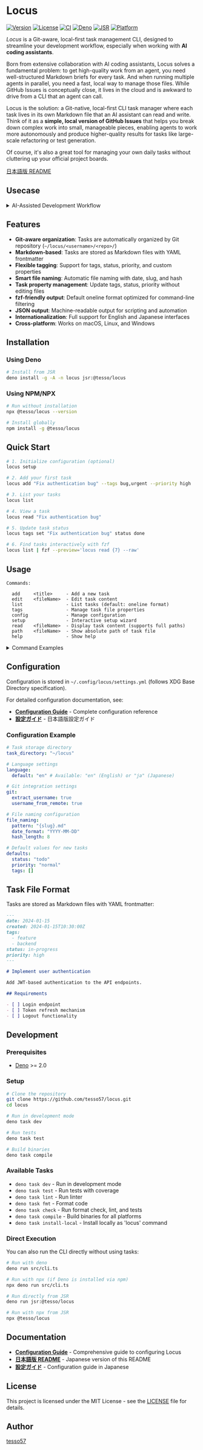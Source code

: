 # Locus

[![Version](https://img.shields.io/badge/version-0.1.8-blue.svg)](https://github.com/tesso57/locus)
[![License](https://img.shields.io/badge/license-MIT-green.svg)](LICENSE)
[![CI](https://github.com/tesso57/locus/actions/workflows/ci.yml/badge.svg)](https://github.com/tesso57/locus/actions/workflows/ci.yml)
[![Deno](https://img.shields.io/badge/Deno-2.x-000000?logo=deno)](https://deno.com)
[![JSR](https://jsr.io/badges/@tesso/locus)](https://jsr.io/@tesso/locus)
[![Platform](https://img.shields.io/badge/platform-macOS%20%7C%20Linux%20%7C%20Windows-lightgrey)](https://github.com/tesso57/locus)

_Locus_ is a Git-aware, local-first task management CLI, designed to streamline your development workflow, especially when working with **AI coding assistants**.

Born from extensive collaboration with AI coding assistants, Locus solves a fundamental problem: to get high-quality work from an agent, you need well-structured Markdown briefs for every task. And when running multiple agents in parallel, you need a fast, local way to manage those files. While GitHub Issues is conceptually close, it lives in the cloud and is awkward to drive from a CLI that an agent can call.

Locus is the solution: a Git-native, local-first CLI task manager where each task lives in its own Markdown file that an AI assistant can read and write. Think of it as a **simple, local version of GitHub Issues** that helps you break down complex work into small, manageable pieces, enabling agents to work more autonomously and produce higher-quality results for tasks like large-scale refactoring or test generation.

Of course, it's also a great tool for managing your own daily tasks without cluttering up your official project boards.

[日本語版 README](docs/README_ja.md)

## Usecase

<details>
<summary>AI-Assisted Development Workflow</summary>

_Locus_ is useful for AI-assisted development workflows. By breaking down complex work into a series of well-defined tasks, you can more effectively guide an AI to perform large-scale or repetitive work.

Here's a common workflow for generating test files using _Locus_ and an AI assistant:

### 1. Create a Task Template

First, create a generic template for the task. This template can include placeholders like `$FILE_NAME`.

**`test_template.md`**:

```markdown
# Create tests for $FILE_NAME

- [ ] Read `docs/testing.md` to understand our testing strategy.
- [ ] Scan the entire repository to grasp the project's context.
- [ ] Read the code in `$FILE_NAME` to understand its responsibilities and goals.
- [ ] Based on the above, create a new test file for `$FILE_NAME`.
- [ ] For each function in the file, write test cases for both happy paths and edge cases.
- [ ] Review and improve the tests you've written from the perspective of `docs/testing.md`.
- [ ] Finally, use the `gh` command to create a Pull Request.
```

### 2. Bulk-Generate Tasks with _Locus_

Next, use a simple shell script to generate a task for every file you want to target.

```bash
# Generate a task for every .ts file in the `src` directory
for FILE in src/**/*.ts; do
  # Replace the placeholder in the template with the actual filename
  TASK_BODY=$(sed "s/\\$FILE_NAME/$FILE/g" test_template.md)
  
  # Create the task using `locus add` with --body option
  locus add "Create tests for $FILE" --tags test,autogen --body "$TASK_BODY"
done
```

### 3. Provide Tasks to the Agent

Now you have a list of clearly defined tasks. You can pass them one by one to your AI agent of choice.

```bash
# Get the content of a specific task and pipe it to your agent
locus read "Create-tests-for-src-services-user-service.ts" | your-ai-agent
```

This method provides the AI agent with a narrow, well-defined scope for each run, which can help improve the consistency and reliability of its output.

</details>

## Features

- **Git-aware organization**: Tasks are automatically organized by Git repository (`~/locus/<username>/<repo>/`)
- **Markdown-based**: Tasks are stored as Markdown files with YAML frontmatter
- **Flexible tagging**: Support for tags, status, priority, and custom properties
- **Smart file naming**: Automatic file naming with date, slug, and hash
- **Task property management**: Update tags, status, priority without editing files
- **fzf-friendly output**: Default oneline format optimized for command-line filtering
- **JSON output**: Machine-readable output for scripting and automation
- **Internationalization**: Full support for English and Japanese interfaces
- **Cross-platform**: Works on macOS, Linux, and Windows

## Installation

### Using Deno

```bash
# Install from JSR
deno install -g -A -n locus jsr:@tesso/locus
```

### Using NPM/NPX

```bash
# Run without installation
npx @tesso/locus --version

# Install globally
npm install -g @tesso/locus
```

## Quick Start

```bash
# 1. Initialize configuration (optional)
locus setup

# 2. Add your first task
locus add "Fix authentication bug" --tags bug,urgent --priority high

# 3. List your tasks
locus list

# 4. View a task
locus read "Fix authentication bug"

# 5. Update task status
locus tags set "Fix authentication bug" status done

# 6. Find tasks interactively with fzf
locus list | fzf --preview='locus read {7} --raw'
```

## Usage

```
Commands:

  add     <title>     - Add a new task
  edit    <fileName>  - Edit task content
  list                - List tasks (default: oneline format)
  tags                - Manage task file properties
  config              - Manage configuration
  setup               - Interactive setup wizard
  read    <fileName>  - Display task content (supports full paths)
  path    <fileName>  - Show absolute path of task file
  help                - Show help
```

<details>
<summary>Command Examples</summary>

### Add a new task

```bash
# Basic usage
locus add "Fix authentication bug"

# With body content using command substitution
TASK_BODY="Need to fix the JWT token validation"
locus add "Fix authentication bug" --body "$TASK_BODY"

# With body content directly
locus add "Fix bug" --body "Details about the bug fix"

# With tags and properties
locus add "Implement dark mode" --tags ui,feature --priority high --status in-progress

# Create task without Git context
locus add "Personal task" --no-git

# Output task info as JSON
locus add "New feature" --json
```

### Edit task content

```bash
# Edit existing task (appends by default)
locus edit "fix-auth-bug" --body "Additional notes about the fix"

# Create new task if it doesn't exist
locus edit "new-task" --body "Task description"

# Overwrite entire task content
locus edit "update-readme" --body "New content" --overwrite

# Edit from stdin
echo "Task updates from script" | locus edit "automated-task" --body -

# Edit without Git context
locus edit "personal-note" --body "Update" --no-git

# Output result as JSON
locus edit "task" --body "content" --json
```

### List tasks

```bash
# List all tasks in current repository (default: oneline format)
locus list

# Output format: [repository] [status] [priority] [title] [tags] [created] [path]
# Example: myproject/api	todo	high	Fix auth bug	bug,security	2024-01-15	/home/user/locus/myproject/api/fix-auth-bug.md

# Use table format (previous default)
locus list --table

# Filter by status
locus list --status todo
locus list --status in-progress
locus list --status done

# Filter by priority
locus list --priority high
locus list --priority normal
locus list --priority low

# Filter by tags
locus list --tags bug,critical

# Sort tasks
locus list --sort created    # Sort by creation date (default)
locus list --sort status     # Sort by status
locus list --sort priority   # Sort by priority
locus list --sort title      # Sort by title

# Group by repository
locus list --group-by-repo

# Show detailed view
locus list --detail

# List all tasks across repositories
locus list --all

# Output as JSON
locus list --json
```

### Integration with fzf

The default oneline format is optimized for use with command-line filtering tools like [fzf](https://github.com/junegunn/fzf):

```bash
# Interactive task selection with preview
locus list | fzf --delimiter=$'\t' \
  --with-nth=1,2,3,4 \
  --preview='locus read {7} --raw' \
  --bind='enter:execute(${EDITOR:-vim} {7})'

# Filter todo tasks and open selected file
locus list --status todo | fzf | cut -f7 | xargs -I{} ${EDITOR:-vim} {}

# Quick navigation to task directory
cd $(locus list | fzf | cut -f7 | xargs dirname)

# Search tasks by content and open
locus list | fzf --preview='locus read {7} --raw | head -20' | cut -f7 | xargs open

# Copy task path to clipboard (macOS)
locus list | fzf | cut -f7 | pbcopy

# Copy task path to clipboard (Linux)
locus list | fzf | cut -f7 | xclip -selection clipboard
```

### Manage task properties with tags command

```bash
# List all task files
locus tags list

# Show properties of a specific file
locus tags list "fix-auth-bug"

# Get a specific property
locus tags get "fix-auth-bug" status

# Set/update a property
locus tags set "fix-auth-bug" status done
locus tags set "fix-auth-bug" priority high

# Remove a property
locus tags rm "fix-auth-bug" assignee

# Clear all properties
locus tags clear "fix-auth-bug"
```

### Read task content

```bash
# Read a task file (automatic pager for long content)
locus read "fix-auth-bug"

# Read with raw markdown (including frontmatter)
locus read "implement-dark-mode" --raw

# Read without pager
locus read "update-readme" --pager never

# Use specific pager
locus read "long-task" --pager less

# Disable colored output
locus read "task" --no-color

# Output as JSON for scripting
locus read "add-tests" --json

# Read by absolute path
locus read /path/to/task.md
```

### Find task file paths

```bash
# Get the absolute path of a task
locus path "fix-auth-bug"

# Search for task across all repositories
locus path "implement-feature" --all

# Search by partial filename or title
locus path "auth"  # Finds files matching "auth" in name or title

# Output as JSON with additional metadata
locus path "task-name" --json

# Work without Git context
locus path "task" --no-git

# Use in scripts or with other commands
cat $(locus path "my-task")
editor $(locus path "todo-task")
```

### Configuration

```bash
# Show current configuration
locus config show
locus config show --json  # JSON output

# Show configuration file path
locus config path

# Initialize configuration file
locus config init
locus config init --force  # Overwrite existing config
```

### Language Settings

Locus supports both English and Japanese interfaces. The language can be configured in multiple ways:

```bash
# Set language via environment variable (highest priority)
locus add "New task"

# Set language in configuration file
locus config init
# Edit ~/.config/locus/settings.yml and set language.default to "en" or "ja"

# The language detection order is:
# 1. LOCUS_LANG environment variable
# 2. Configuration file setting
# 3. System LANG environment variable
# 4. Default to English ("en")
```

### Output Formats

Most commands support JSON output with the `--json` flag for scripting and automation:

```bash
locus add "task" --json
locus list --json
locus read "task" --json
locus path "task" --json
locus config show --json
```

</details>

## Configuration

Configuration is stored in `~/.config/locus/settings.yml` (follows XDG Base Directory specification).

For detailed configuration documentation, see:

- **[Configuration Guide](docs/configuration.md)** - Complete configuration reference
- **[設定ガイド](docs/configuration_ja.md)** - 日本語版設定ガイド

### Configuration Example

```yaml
# Task storage directory
task_directory: "~/locus"

# Language settings
language:
  default: "en" # Available: "en" (English) or "ja" (Japanese)

# Git integration settings
git:
  extract_username: true
  username_from_remote: true

# File naming configuration
file_naming:
  pattern: "{slug}.md"
  date_format: "YYYY-MM-DD"
  hash_length: 8

# Default values for new tasks
defaults:
  status: "todo"
  priority: "normal"
  tags: []
```

## Task File Format

Tasks are stored as Markdown files with YAML frontmatter:

```markdown
---
date: 2024-01-15
created: 2024-01-15T10:30:00Z
tags:
  - feature
  - backend
status: in-progress
priority: high
---

# Implement user authentication

Add JWT-based authentication to the API endpoints.

## Requirements

- [ ] Login endpoint
- [ ] Token refresh mechanism
- [ ] Logout functionality
```

## Development

### Prerequisites

- [Deno](https://deno.com/) >= 2.0

### Setup

```bash
# Clone the repository
git clone https://github.com/tesso57/locus.git
cd locus

# Run in development mode
deno task dev

# Run tests
deno task test

# Build binaries
deno task compile
```

### Available Tasks

- `deno task dev` - Run in development mode
- `deno task test` - Run tests with coverage
- `deno task lint` - Run linter
- `deno task fmt` - Format code
- `deno task check` - Run format check, lint, and tests
- `deno task compile` - Build binaries for all platforms
- `deno task install-local` - Install locally as 'locus' command

### Direct Execution

You can also run the CLI directly without using tasks:

```bash
# Run with deno
deno run src/cli.ts

# Run with npx (if Deno is installed via npm)
npx deno run src/cli.ts

# Run directly from JSR
deno run jsr:@tesso/locus

# Run with npx from JSR
npx @tesso/locus
```

## Documentation

- **[Configuration Guide](docs/configuration.md)** - Comprehensive guide to configuring Locus
- **[日本語版 README](docs/README_ja.md)** - Japanese version of this README
- **[設定ガイド](docs/configuration_ja.md)** - Configuration guide in Japanese

## License

This project is licensed under the MIT License - see the [LICENSE](LICENSE) file for details.

## Author

[tesso57](https://github.com/tesso57)
